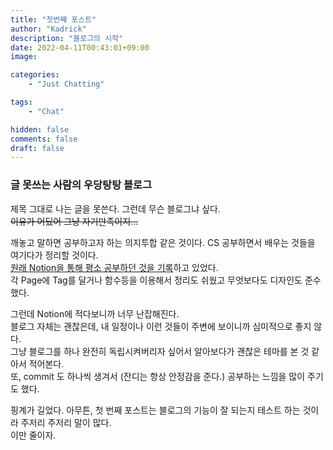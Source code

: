 ```yaml
---
title: "첫번째 포스트"
author: "Kadrick"
description: "블로그의 시작"
date: 2022-04-11T00:43:01+09:00
image: 

categories:
    - "Just Chatting"

tags:
    - "Chat"

hidden: false
comments: false
draft: false
---
```


### 글 못쓰는 사람의 우당탕탕 블로그

제목 그대로 나는 글을 못쓴다. 그런데 무슨 블로그냐 싶다.  
~~이유가 어딨어 그냥 자기만족이지...~~  

깨놓고 말하면 공부하고자 하는 의지투합 같은 것이다. CS 공부하면서 배우는 것들을 여기다가 정리할 것이다.  
[원래 Notion을 통해 평소 공부하던 것을 기록](http://kadrick.kro.kr/)하고 있었다.   
각 Page에 Tag를 달거나 함수등을 이용해서 정리도 쉬웠고 무엇보다도 디자인도 준수했다.  

그런데 Notion에 적다보니까 너무 난잡해진다.  
블로그 자체는 괜찮은데, 내 일정이나 이런 것들이 주변에 보이니까 심미적으로 좋지 않다.  
그냥 블로그를 하나 완전히 독립시켜버리자 싶어서 알아보다가 괜찮은 테마를 본 것 같아서 적어본다.  
또, commit 도 하나씩 생겨서 (잔디는 항상 안정감을 준다.) 공부하는 느낌을 많이 주기도 했다.  

핑계가 길었다. 아무튼, 첫 번째 포스트는 블로그의 기능이 잘 되는지 테스트 하는 것이라 주저리 주저리 말이 많다.  
이만 줄이자.

